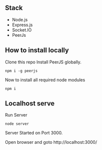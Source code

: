 ## Stack

- Node.js
- Express.js
- Socket.IO
- PeerJs

## How to install locally

Clone this repo
Install PeerJS globally.

    npm i -g peerjs

Now to install all required node modules

    npm i

## Localhost serve

Run Server

    node server

Server Started on Port 3000.

Open browser and goto http://localhost:3000/
